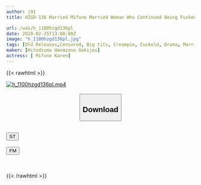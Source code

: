 ```yaml
---
author: j91
title: HZGD-136 Married Mifune Married Woman Who Continued Being Fucked By Boss All Night

url: /was/h_1100hzgd136pl
date: 2020-02-25T13:00:00Z
image: "h_1100hzgd136pl.jpg"
tags: [Old Releases,Censored, Big tits, Creampie, Cuckold, Drama, Married Woman, OL, Rape, Titty fuck]
maker: [Hitodzuma Hanazono Gekijou]
actress: [ Mifune Karen]
---
```



{{< rawhtml >}}

<div class="video" data-videoid="wZX18R698mSJ2wj">
    <a href="javascript:;">
        <img src="/was/h_1100hzgd136pl/h_1100hzgd136pl.jpg" width="WIDTH" height="HEIGHT" alt="h_1100hzgd136pl.mp4" loading="lazy">
    </a>
</div>

<script type="text/javascript" src="https://j91.asia/asset/on-demand-st.js"></script>

<br>
  <link rel="stylesheet" href="https://j91.asia/asset/bs5.css">
  
  <center>
  <button class="btn btn-primary" type="button" data-bs-toggle="collapse" data-bs-target=".multi-collapse" aria-expanded="false" aria-controls="multiCollapseExample1 multiCollapseExample2"><h2>Download</h2></button></center>
</p>
<div class="row">
  <div class="col">
    <div class="collapse multi-collapse" id="multiCollapseExample1">
      <div class="card card-body">
	      	      <br>
<div class="buttons">  
<a href="https://streamtape.to/v/wZX18R698mSJ2wj" target="_blank"><button class="btn-hover color-3"><i class="fa fa-download"></i> ST</button></a></div>
    </div>
  </div>
</div>
  <div class="col">
    <div class="collapse multi-collapse" id="multiCollapseExample2">
      <div class="card card-body">
	      <br>
<div class="buttons">
    <a href="https://filemoon.sx/d/3df0s7te9gw6" target="_blank"><button class="btn-hover color-8"><i class="fa fa-download"></i> FM</button></a></div>
<br><br>
      </div>
    </div>
  </div>
</div>

{{< /rawhtml >}}